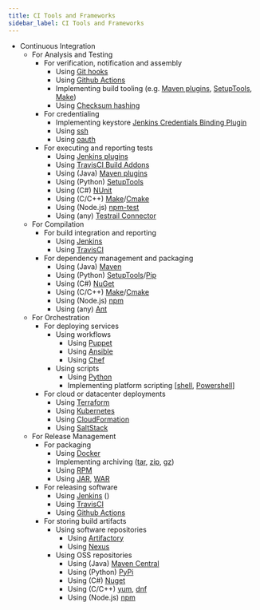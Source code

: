 ```yaml
---
title: CI Tools and Frameworks
sidebar_label: CI Tools and Frameworks
---
```



* Continuous Integration
    * For Analysis and Testing
        * For verification, notification and assembly
            * Using [Git hooks](https://git-scm.com/docs/githooks)
            * Using [Github Actions](https://github.com/features/actions)
            * Implementing build tooling (e.g. [Maven plugins](https://maven.apache.org/plugins/index.html), [SetupTools](https://github.com/pypa/setuptools), [Make](https://www.gnu.org/software/make/))
            * Using [Checksum hashing](https://en.wikipedia.org/wiki/Hash_function)
        * For credentialing
            * Implementing keystore [Jenkins Credentials Binding Plugin](https://plugins.jenkins.io/credentials-binding/)
            * Using [ssh](https://www.openssh.com/)
            * Using [oauth](https://oauth.net/)
        * For executing and reporting tests
            * Using [Jenkins plugins](https://plugins.jenkins.io/)
            * Using [TravisCI Build Addons](https://docs.travis-ci.com/user/addons/)
            * Using (Java) [Maven plugins](https://maven.apache.org/plugins/index.html)
            * Using (Python) [SetupTools](https://github.com/pypa/setuptools)
            * Using (C#) [NUnit](https://nunit.org/)
            * Using (C/C++) [Make](https://www.gnu.org/software/make/)/[Cmake](https://cmake.org/)
            * Using (Node.js) [npm-test](https://docs.npmjs.com/cli/v8/commands/npm-test)
            * Using (any) [Testrail Connector](https://github.jpl.nasa.gov/MIPL/testrail-connector)
    * For Compilation
        * For build integration and reporting
            * Using [Jenkins](https://www.jenkins.io/)
            * Using [TravisCI](https://travis-ci.org/)
        * For dependency management and packaging
            * Using (Java) [Maven](https://maven.apache.org/)
            * Using (Python) [SetupTools](https://github.com/pypa/setuptools)/[Pip](https://pip.pypa.io/en/stable/)
            * Using (C#) [NuGet](https://www.nuget.org/)
            * Using (C/C++) [Make](https://www.gnu.org/software/make/)/[Cmake](https://cmake.org/)
            * Using (Node.js) [npm](https://www.npmjs.com/)
            * Using (any) [Ant](https://ant.apache.org/)
    * For Orchestration
        * For deploying services
            * Using workflows
                * Using [Puppet](https://puppet.com/)
                * Using [Ansible](https://www.ansible.com/)
                * Using [Chef](https://www.chef.io/)
            * Using scripts
                * Using [Python](https://www.python.org/)
                * Implementing platform scripting \[[shell](https://www.gnu.org/software/bash/manual/html_node/What-is-a-shell_003f.html), [Powershell](https://docs.microsoft.com/en-us/powershell/)\]
        * For cloud or datacenter deployments
            * Using [Terraform](https://www.terraform.io/)
            * Using [Kubernetes](https://kubernetes.io/)
            * Using [CloudFormation](https://aws.amazon.com/cloudformation/)
            * Using [SaltStack](https://github.com/saltstack/salt)
    * For Release Management
        * For packaging
            * Using [Docker](https://www.docker.com/)
            * Implementing archiving ([tar](https://ss64.com/bash/tar.html), [zip](https://ss64.com/bash/zip.html), [gz](https://ss64.com/bash/gzip.html))
            * Using [RPM](https://rpm.org/)
            * Using [JAR](https://docs.oracle.com/javase/tutorial/deployment/jar/index.html), [WAR](https://en.wikipedia.org/wiki/WAR_(file_format))
        * For releasing software
            * Using [Jenkins](https://www.jenkins.io/) ()
            * Using [TravisCI](https://travis-ci.org/)
            * Using [Github Actions](https://github.com/features/actions)
        * For storing build artifacts
            * Using software repositories
                * Using [Artifactory](https://jfrog.com/artifactory/)
                * Using [Nexus](https://www.sonatype.com/products/repository-oss)
            * Using OSS repositories
                * Using (Java) [Maven Central](https://search.maven.org/)
                * Using (Python) [PyPi](https://pypi.org/)
                * Using (C#) [Nuget](https://www.nuget.org/)
                * Using (C/C++) [yum](http://yum.baseurl.org/), [dnf](https://rpm-software-management.github.io/)
                * Using (Node.js) [npm](https://www.npmjs.com/)
